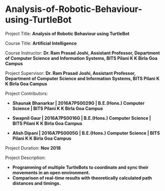 # Analysis-of-Robotic-Behaviour-using-TurtleBot



Project Title: **Analysis of Robotic Behaviour using TurtleBot**

Course Title: **Artificial Intelligence**

Course Instructor: **Dr. Ram Prasad Joshi, Assistant Professor, Department of Computer Science and Information Systems, BITS Pilani K K Birla Goa Campus**

Project Supervisor: **Dr. Ram Prasad Joshi, Assistant Professor, Department of Computer Science and Information Systems, BITS Pilani K K Birla Goa Campus**

Project Contributors:

- **Shaunak Bhanarkar | 2016A7PS0029G | B.E.(Hons.) Computer Science | BITS Pilani K K Birla Goa Campus**

- **Swapnil Gaur | 2016A7PS0016G | B.E.(Hons.) Computer Science | BITS Pilani K K Birla Goa Campus**

- **Alish Dipani | 2016A7PS0005G | B.E.(Hons.) Computer Science | BITS Pilani K K Birla Goa Campus**


Project Duration: **Nov 2018**

Project Description:

- **Programming of multiple TurtleBots to coordinate and sync their movements in an open environment.**
- **Comparison of real-time results with theoretically calculated path distances and timings.**

